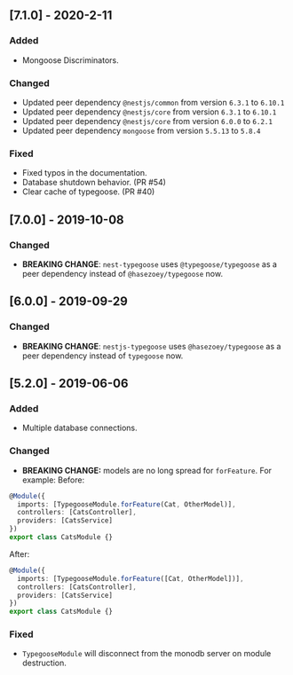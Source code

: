 ## [7.1.0] - 2020-2-11

### Added

- Mongoose Discriminators.

### Changed

- Updated peer dependency `@nestjs/common` from version `6.3.1` to `6.10.1`
- Updated peer dependency `@nestjs/core` from version `6.3.1` to `6.10.1`
- Updated peer dependency `@nestjs/core` from version `6.0.0` to `6.2.1`
- Updated peer dependency `mongoose` from version `5.5.13` to `5.8.4`

### Fixed

- Fixed typos in the documentation.
- Database shutdown behavior. (PR #54)
- Clear cache of typegoose. (PR #40)

## [7.0.0] - 2019-10-08

### Changed

- **BREAKING CHANGE**: `nest-typegoose` uses `@typegoose/typegoose` as a peer dependency instead of `@hasezoey/typegoose` now.

## [6.0.0] - 2019-09-29

### Changed

- **BREAKING CHANGE**: `nestjs-typegoose` uses `@hasezoey/typegoose` as a peer dependency instead of `typegoose` now.

## [5.2.0] - 2019-06-06

### Added

- Multiple database connections.

### Changed

- **BREAKING CHANGE:** models are no long spread for `forFeature`. For example:
  Before:

```typescript
@Module({
  imports: [TypegooseModule.forFeature(Cat, OtherModel)],
  controllers: [CatsController],
  providers: [CatsService]
})
export class CatsModule {}
```

After:

```typescript
@Module({
  imports: [TypegooseModule.forFeature([Cat, OtherModel])],
  controllers: [CatsController],
  providers: [CatsService]
})
export class CatsModule {}
```

### Fixed

- `TypegooseModule` will disconnect from the monodb server on module destruction.
